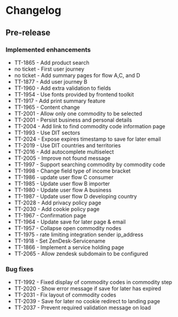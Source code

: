 # Changelog

## Pre-release


### Implemented enhancements

- TT-1865 - Add product search
- no ticket - First user journey
- no ticket - Add summary pages for flow A,C, and D
- TT-1877 - Add user journey B
- TT-1960 - Add extra validation to fields
- TT-1954 - Use fonts provided by frontend toolkit
- TT-1917 - Add print summary feature
- TT-1965 - Content change
- TT-2001 - Allow only one commodity to be selected
- TT-2001 - Persist business and personal details
- TT-2004 - Add link to find commodity code information page
- TT-1993 - Use DIT sectors
- TT-2024 - Expose expires timestamp to save for later email
- TT-2019 - Use DIT countries and territories
- TT-2016 - Add autocomplete multiselect
- TT-2005 - Improve not found message
- TT-1997 - Support searching commodity by commodity code
- TT-1998 - Change field type of income bracket
- TT-1986 - update user flow C consumer
- TT-1985 - Update user flow B importer
- TT-1980 - Update user flow A business
- TT-1987 - Update user flow D developing country
- TT-2028 - Add privacy policy page
- TT-2030 - Add cookie policy page
- TT-1967 - Confirmation page
- TT-1964 - Update save for later page & email
- TT-1957 - Collapse open commodity nodes
- TT-1975 - rate limiting integration sender ip_address
- TT-1918 - Set ZenDesk-Servicename
- TT-1866 - Implement a service holding page
- TT-2065 - Allow zendesk subdomain to be configured

### Bug fixes

- TT-1992 - Fixed display of commodity codes in commodity step
- TT-2020 - Show error message if save for later has expired
- TT-2031 - Fix layout of commodity codes
- TT-2039 - Save for later no cookie redirect to landing page
- TT-2037 - Prevent required validation message on load
